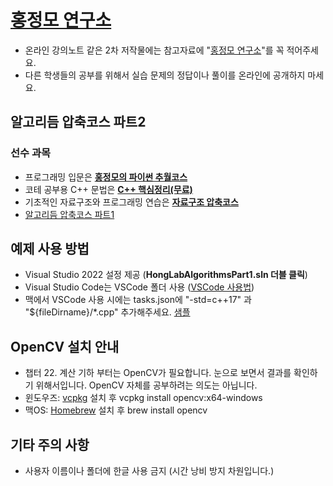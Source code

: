 # [홍정모 연구소](https://honglab.co.kr/)

- 온라인 강의노트 같은 2차 저작물에는 참고자료에 "[홍정모 연구소](https://honglab.co.kr/)"를 꼭 적어주세요.
- 다른 학생들의 공부를 위해서 실습 문제의 정답이나 풀이를 온라인에 공개하지 마세요.

## 알고리듬 압축코스 파트2

### 선수 과목
- 프로그래밍 입문은 **[홍정모의 파이썬 추월코스](https://honglab.co.kr/courses/python)**
- 코테 공부용 C++ 문법은 **[C++ 핵심정리(무료)](https://honglab.co.kr/courses/cppsummary)**
- 기초적인 자료구조와 프로그래밍 연습은 **[자료구조 압축코스](https://honglab.co.kr/courses/data-structures)**
- [알고리듬 압축코스 파트1](https://honglab.co.kr/courses/algorithms)

## 예제 사용 방법
- Visual Studio 2022 설정 제공 (**HongLabAlgorithmsPart1.sln 더블 클릭**)
- Visual Studio Code는 VSCode 폴더 사용 ([VSCode 사용법](https://youtu.be/uDq7woPOZ_A?si=3qoGEBENHcFFOttB))
- 맥에서 VSCode 사용 시에는 tasks.json에 "-std=c++17" 과 "${fileDirname}/*.cpp" 추가해주세요. [샘플](https://github.com/HongLabInc/HongLabCppSummary/blob/main/.vscode_mac/tasks.json)

## OpenCV 설치 안내
- 챕터 22. 계산 기하 부터는 OpenCV가 필요합니다. 눈으로 보면서 결과를 확인하기 위해서입니다. OpenCV 자체를 공부하려는 의도는 아닙니다.
- 윈도우즈: [vcpkg](https://github.com/microsoft/vcpkg) 설치 후 vcpkg install opencv:x64-windows
- 맥OS: [Homebrew](https://brew.sh/) 설치 후 brew install opencv

## 기타 주의 사항
- 사용자 이름이나 폴더에 한글 사용 금지 (시간 낭비 방지 차원입니다.)

